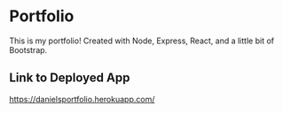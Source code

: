 # Portfolio
This is my portfolio! Created with Node, Express, React, and a little bit of Bootstrap.

## Link to Deployed App
https://danielsportfolio.herokuapp.com/